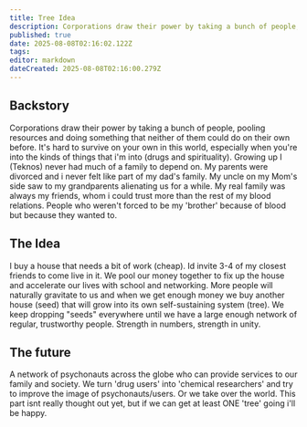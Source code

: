 ```yaml
---
title: Tree Idea
description: Corporations draw their power by taking a bunch of people, pooling resources and doing something that neither of them could do on their own before.
published: true
date: 2025-08-08T02:16:02.122Z
tags: 
editor: markdown
dateCreated: 2025-08-08T02:16:00.279Z
---
```


## Backstory

Corporations draw their power by taking a bunch of people, pooling resources and doing something that neither of them could do on their own before. It's hard to survive on your own in this world, especially when you're into the kinds of things that i'm into (drugs and spirituality). Growing up I (Teknos) never had much of a family to depend on. My parents were divorced and i never felt like part of my dad's family. My uncle on my Mom's side saw to my grandparents alienating us for a while. My real family was always my friends, whom i could trust more than the rest of my blood relations. People who weren't forced to be my 'brother' because of blood but because they wanted to.

## The Idea

I buy a house that needs a bit of work (cheap). Id invite 3-4 of my closest friends to come live in it. We pool our money together to fix up the house and accelerate our lives with school and networking. More people will naturally gravitate to us and when we get enough money we buy another house (seed) that will grow into its own self-sustaining system (tree). We keep dropping "seeds" everywhere until we have a large enough network of regular, trustworthy people. Strength in numbers, strength in unity.

## The future

A network of psychonauts across the globe who can provide services to our family and society. We turn 'drug users' into 'chemical researchers' and try to improve the image of psychonauts/users. Or we take over the world. This part isnt really thought out yet, but if we can get at least ONE 'tree' going i'll be happy.